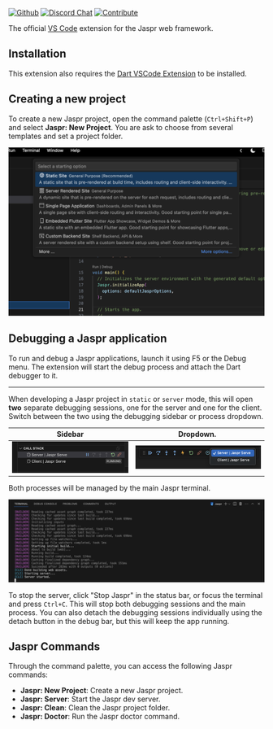 [![Github](https://img.shields.io/github/stars/schultek/jaspr?style=flat&label=stars&labelColor=333940&color=8957e5&logo=github)](https://github.com/schultek/jaspr)
[![Discord Chat](https://img.shields.io/discord/993167615587520602?logo=discord&logoColor=fff&labelColor=333940)](https://discord.gg/XGXrGEk4c6)
[![Contribute](https://img.shields.io/github/contributors/schultek/jaspr?logo=github&labelColor=333940)](https://github.com/schultek/jaspr)

The official [VS Code](https://code.visualstudio.com/) extension for the Jaspr web framework.

## Installation

This extension also requires the [Dart VSCode Extension](https://marketplace.visualstudio.com/items?itemName=Dart-Code.dart-code) to be installed.

## Creating a new project

To create a new Jaspr project, open the command palette (`Ctrl+Shift+P`) and select **Jaspr: New Project**. You are ask to choose from several templates and set a project folder.

![New Project](https://github.com/schultek/jaspr/blob/main/modules/jaspr-code/media/screenshots/new_project.png?raw=true)

## Debugging a Jaspr application

To run and debug a Jaspr applications, launch it using F5 or the Debug menu. The extension will start the debug process and attach the Dart debugger to it. 

---

When developing a Jaspr project in `static` or `server` mode, this will open **two** separate debugging sessions, one for the server and one for the client. Switch between the two using the debugging sidebar or process dropdown.

| Sidebar | Dropdown. |
|---|---|
| ![Sidebar](https://github.com/schultek/jaspr/blob/main/modules/jaspr-code/media/screenshots/sidebar.png?raw=true) | ![Dropdown](https://github.com/schultek/jaspr/blob/main/modules/jaspr-code/media/screenshots/dropdown.png?raw=true)

Both processes will be managed by the main Jaspr terminal.

![Terminal](https://github.com/schultek/jaspr/blob/main/modules/jaspr-code/media/screenshots/terminal.png?raw=true)

To stop the server, click "Stop Jaspr" in the status bar, or focus the terminal and press `Ctrl+C`. This will stop both debugging sessions and the main process.
You can also detach the debugging sessions individually using the detach button in the debug bar, but this will keep the app running.

## Jaspr Commands

Through the command palette, you can access the following Jaspr commands:

- **Jaspr: New Project**: Create a new Jaspr project.
- **Jaspr: Server**: Start the Jaspr dev server.
- **Jaspr: Clean**: Clean the Jaspr project folder.
- **Jaspr: Doctor**: Run the Jaspr doctor command.